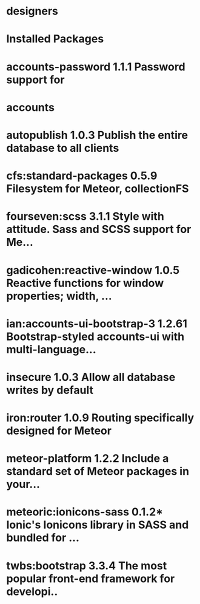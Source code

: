 # designers
# Installed Packages
# accounts-password            1.1.1  Password support for
# accounts
# autopublish                  1.0.3  Publish the entire database to all clients
# cfs:standard-packages        0.5.9  Filesystem for Meteor, collectionFS
# fourseven:scss               3.1.1  Style with attitude. Sass and SCSS support for Me...
# gadicohen:reactive-window    1.0.5  Reactive functions for window properties; width, ...
# ian:accounts-ui-bootstrap-3  1.2.61  Bootstrap-styled accounts-ui with multi-language...
# insecure                     1.0.3  Allow all database writes by default
# iron:router                  1.0.9  Routing specifically designed for Meteor
# meteor-platform              1.2.2  Include a standard set of Meteor packages in your...
# meteoric:ionicons-sass       0.1.2* Ionic's Ionicons library in SASS and bundled for ...
# twbs:bootstrap               3.3.4  The most popular front-end framework for developi..
